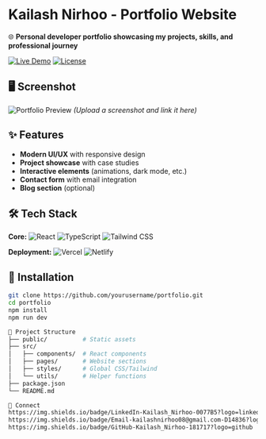 # Kailash Nirhoo - Portfolio Website

🌐 **Personal developer portfolio showcasing my projects, skills, and professional journey**

[![Live Demo](https://img.shields.io/badge/LIVE_DEMO-View_My_Portfolio-2ea44f?style=for-the-badge)](https://yourportfolio.com)
[![License](https://img.shields.io/badge/License-MIT-blue.svg?style=for-the-badge)](LICENSE)

## 🖥️ Screenshot
![Portfolio Preview](/screenshot.png) *(Upload a screenshot and link it here)*

## ✨ Features
- **Modern UI/UX** with responsive design
- **Project showcase** with case studies
- **Interactive elements** (animations, dark mode, etc.)
- **Contact form** with email integration
- **Blog section** (optional)

## 🛠️ Tech Stack
**Core:**
![React](https://img.shields.io/badge/React-20232A?logo=react&logoColor=61DAFB)
![TypeScript](https://img.shields.io/badge/TypeScript-007ACC?logo=typescript&logoColor=white)
![Tailwind CSS](https://img.shields.io/badge/Tailwind_CSS-38B2AC?logo=tailwind-css&logoColor=white)

**Deployment:**
![Vercel](https://img.shields.io/badge/Vercel-000000?logo=vercel&logoColor=white)
![Netlify](https://img.shields.io/badge/Netlify-00C7B7?logo=netlify&logoColor=white)

## 🚀 Installation
```bash
git clone https://github.com/yourusername/portfolio.git
cd portfolio
npm install
npm run dev

📂 Project Structure
├── public/          # Static assets
├── src/
│   ├── components/  # React components
│   ├── pages/       # Website sections
│   ├── styles/      # Global CSS/Tailwind
│   └── utils/       # Helper functions
├── package.json
└── README.md

🔗 Connect
https://img.shields.io/badge/LinkedIn-Kailash_Nirhoo-0077B5?logo=linkedin
https://img.shields.io/badge/Email-kailashnirhoo08@gmail.com-D14836?logo=gmail
https://img.shields.io/badge/GitHub-Kailash_Nirhoo-181717?logo=github
